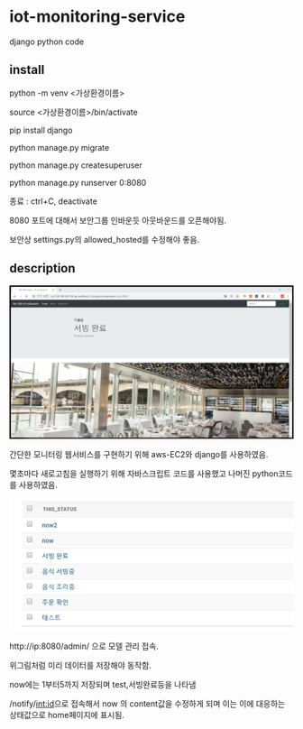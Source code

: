 # iot-monitoring-service
django python code


## install
python -m venv <가상환경이름>

source <가상환경이름>/bin/activate

pip install django

python manage.py migrate

python manage.py createsuperuser

python manage.py runserver 0:8080

종료 : ctrl+C, deactivate

8080 포트에 대해서 보안그룹 인바운듯 아웃바운드를 오픈해야됨.

보안상 settings.py의 allowed_hosted를 수정해야 좋음.


## description
![HomePageView](./img/20191012221722.png)

간단한 모니터링 웹서비스를 구현하기 위해 aws-EC2와 django를 사용하였음.

몇초마다 새로고침을 실행하기 위해 자바스크립트 코드를 사용했고 나머진 python코드를 사용하였음.

![HomePageView](./img/20191012223736.png)

http://ip:8080/admin/ 으로 모델 관리 접속.

위그림처럼 미리 데이터를 저장해야 동작함.



now에는 1부터5까지 저장되며 test,서빙완료등을 나타냄

/notify/<int:id>으로 접속해서 now 의 content값을 수정하게 되며 이는 이에 대응하는 상태값으로 home페이지에 표시됨.
